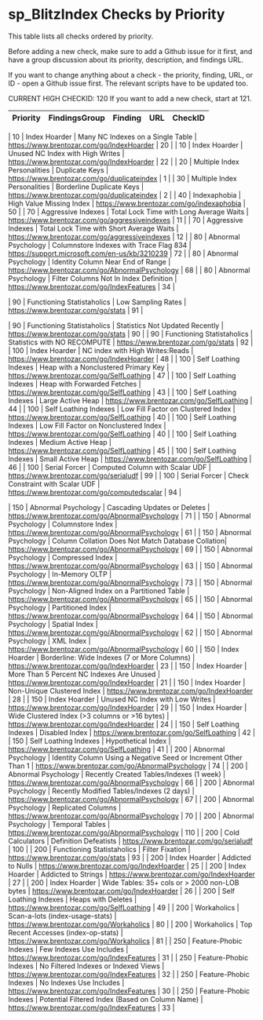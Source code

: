 # sp_BlitzIndex Checks by Priority

This table lists all checks ordered by priority. 

Before adding a new check, make sure to add a Github issue for it first, and have a group discussion about its priority, description, and findings URL.

If you want to change anything about a check - the priority, finding, URL, or ID - open a Github issue first. The relevant scripts have to be updated too.

CURRENT HIGH CHECKID: 120
If you want to add a new check, start at 121.

| Priority | FindingsGroup | Finding | URL | CheckID |
|----------|---------------------------------|---------------------------------------|-------------------------------------------------|----------|

| 10 | Index Hoarder | Many NC Indexes on a Single Table | https://www.brentozar.com/go/IndexHoarder | 20 |
| 10 | Index Hoarder | Unused NC Index with High Writes | https://www.brentozar.com/go/IndexHoarder | 22 |
| 20 | Multiple Index Personalities | Duplicate Keys | https://www.brentozar.com/go/duplicateindex | 1 |
| 30 | Multiple Index Personalities | Borderline Duplicate Keys | https://www.brentozar.com/go/duplicateindex | 2 |
| 40 | Indexaphobia | High Value Missing Index | https://www.brentozar.com/go/indexaphobia | 50 |
| 70 | Aggressive Indexes | Total Lock Time with Long Average Waits | https://www.brentozar.com/go/aggressiveindexes | 11 |
| 70 | Aggressive Indexes | Total Lock Time with Short Average Waits | https://www.brentozar.com/go/aggressiveindexes | 12 |
| 80 | Abnormal Psychology | Columnstore Indexes with Trace Flag 834 | https://support.microsoft.com/en-us/kb/3210239 | 72 |
| 80 | Abnormal Psychology | Identity Column Near End of Range | https://www.brentozar.com/go/AbnormalPsychology | 68 |
| 80 | Abnormal Psychology | Filter Columns Not In Index Definition | https://www.brentozar.com/go/IndexFeatures | 34 |

| 90 | Functioning Statistaholics | Low Sampling Rates | https://www.brentozar.com/go/stats | 91 |



| 90 | Functioning Statistaholics | Statistics Not Updated Recently | https://www.brentozar.com/go/stats | 90 |
| 90 | Functioning Statistaholics | Statistics with NO RECOMPUTE | https://www.brentozar.com/go/stats | 92 |
| 100 | Index Hoarder | NC index with High Writes:Reads | https://www.brentozar.com/go/IndexHoarder | 48 |
| 100 | Self Loathing Indexes | Heap with a Nonclustered Primary Key | https://www.brentozar.com/go/SelfLoathing | 47 |
| 100 | Self Loathing Indexes | Heap with Forwarded Fetches | https://www.brentozar.com/go/SelfLoathing | 43 |
| 100 | Self Loathing Indexes | Large Active Heap | https://www.brentozar.com/go/SelfLoathing | 44 |
| 100 | Self Loathing Indexes | Low Fill Factor on Clustered Index | https://www.brentozar.com/go/SelfLoathing | 40 |
| 100 | Self Loathing Indexes | Low Fill Factor on Nonclustered Index | https://www.brentozar.com/go/SelfLoathing | 40 |
| 100 | Self Loathing Indexes | Medium Active Heap | https://www.brentozar.com/go/SelfLoathing | 45 |
| 100 | Self Loathing Indexes | Small Active Heap | https://www.brentozar.com/go/SelfLoathing | 46 |
| 100 | Serial Forcer | Computed Column with Scalar UDF | https://www.brentozar.com/go/serialudf | 99 |
| 100 | Serial Forcer | Check Constraint with Scalar UDF | https://www.brentozar.com/go/computedscalar | 94 |


| 150 | Abnormal Psychology | Cascading Updates or Deletes | https://www.brentozar.com/go/AbnormalPsychology | 71 |
| 150 | Abnormal Psychology | Columnstore Index | https://www.brentozar.com/go/AbnormalPsychology | 61 |
| 150 | Abnormal Psychology | Column Collation Does Not Match Database Collation| https://www.brentozar.com/go/AbnormalPsychology | 69 |
| 150 | Abnormal Psychology | Compressed Index | https://www.brentozar.com/go/AbnormalPsychology | 63 |
| 150 | Abnormal Psychology | In-Memory OLTP | https://www.brentozar.com/go/AbnormalPsychology | 73 |
| 150 | Abnormal Psychology | Non-Aligned Index on a Partitioned Table | https://www.brentozar.com/go/AbnormalPsychology | 65 |
| 150 | Abnormal Psychology | Partitioned Index | https://www.brentozar.com/go/AbnormalPsychology | 64 |
| 150 | Abnormal Psychology | Spatial Index | https://www.brentozar.com/go/AbnormalPsychology | 62 |
| 150 | Abnormal Psychology | XML Index | https://www.brentozar.com/go/AbnormalPsychology | 60 |
| 150 | Index Hoarder | Borderline: Wide Indexes (7 or More Columns) | https://www.brentozar.com/go/IndexHoarder | 23 |
| 150 | Index Hoarder | More Than 5 Percent NC Indexes Are Unused | https://www.brentozar.com/go/IndexHoarder | 21 |
| 150 | Index Hoarder | Non-Unique Clustered Index | https://www.brentozar.com/go/IndexHoarder | 28 |
| 150 | Index Hoarder | Unused NC Index with Low Writes | https://www.brentozar.com/go/IndexHoarder | 29 |
| 150 | Index Hoarder | Wide Clustered Index (>3 columns or >16 bytes) | https://www.brentozar.com/go/IndexHoarder | 24 |
| 150 | Self Loathing Indexes | Disabled Index | https://www.brentozar.com/go/SelfLoathing | 42 |
| 150 | Self Loathing Indexes | Hypothetical Index | https://www.brentozar.com/go/SelfLoathing | 41 |
| 200 | Abnormal Psychology | Identity Column Using a Negative Seed or Increment Other Than 1 | https://www.brentozar.com/go/AbnormalPsychology | 74 |
| 200 | Abnormal Psychology | Recently Created Tables/Indexes (1 week) | https://www.brentozar.com/go/AbnormalPsychology | 66 |
| 200 | Abnormal Psychology | Recently Modified Tables/Indexes (2 days) | https://www.brentozar.com/go/AbnormalPsychology | 67 |
| 200 | Abnormal Psychology | Replicated Columns | https://www.brentozar.com/go/AbnormalPsychology | 70 |
| 200 | Abnormal Psychology | Temporal Tables | https://www.brentozar.com/go/AbnormalPsychology | 110 |
| 200 | Cold Calculators | Definition Defeatists | https://www.brentozar.com/go/serialudf | 100 |
| 200 | Functioning Statistaholics | Filter Fixation | https://www.brentozar.com/go/stats | 93 |
| 200 | Index Hoarder | Addicted to Nulls | https://www.brentozar.com/go/IndexHoarder | 25 |
| 200 | Index Hoarder | Addicted to Strings | https://www.brentozar.com/go/IndexHoarder | 27 |
| 200 | Index Hoarder | Wide Tables: 35+ cols or > 2000 non-LOB bytes | https://www.brentozar.com/go/IndexHoarder | 26 |
| 200 | Self Loathing Indexes | Heaps with Deletes | https://www.brentozar.com/go/SelfLoathing | 49 |
| 200 | Workaholics | Scan-a-lots (index-usage-stats) | https://www.brentozar.com/go/Workaholics | 80 |
| 200 | Workaholics | Top Recent Accesses (index-op-stats) | https://www.brentozar.com/go/Workaholics | 81 |
| 250 | Feature-Phobic Indexes | Few Indexes Use Includes | https://www.brentozar.com/go/IndexFeatures | 31 |
| 250 | Feature-Phobic Indexes | No Filtered Indexes or Indexed Views | https://www.brentozar.com/go/IndexFeatures | 32 |
| 250 | Feature-Phobic Indexes | No Indexes Use Includes | https://www.brentozar.com/go/IndexFeatures | 30 |
| 250 | Feature-Phobic Indexes | Potential Filtered Index (Based on Column Name) | https://www.brentozar.com/go/IndexFeatures | 33 |
